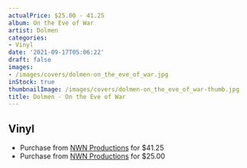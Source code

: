 ```yaml
---
actualPrice: $25.00 - 41.25
album: On the Eve of War
artist: Dolmen
categories:
- Vinyl
date: '2021-09-17T05:06:22'
draft: false
images:
- /images/covers/dolmen-on_the_eve_of_war.jpg
inStock: true
thumbnailImage: /images/covers/dolmen-on_the_eve_of_war-thumb.jpg
title: Dolmen - On the Eve of War
---
```


## Vinyl
* Purchase from [NWN Productions](http://shop.nwnprod.com/index.php?route=product/product&path=75&product_id=8017&sort=pd.name&order=ASC) for $41.25
* Purchase from [NWN Productions](http://shop.nwnprod.com/index.php?route=product/product&path=75&product_id=17683&sort=pd.name&order=ASC) for $25.00
